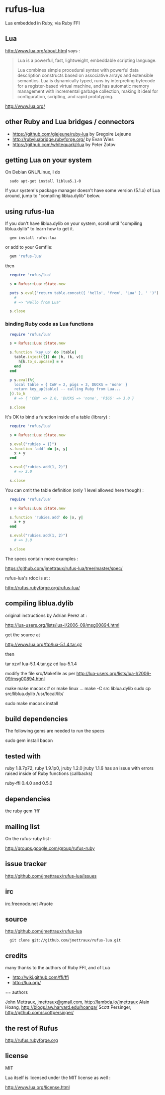 
# rufus-lua

Lua embedded in Ruby, via Ruby FFI


## Lua

http://www.lua.org/about.html says :


> Lua is a powerful, fast, lightweight, embeddable scripting language.
>
> Lua combines simple procedural syntax with powerful data description
> constructs based on associative arrays and extensible semantics. Lua is
> dynamically typed, runs by interpreting bytecode for a register-based
> virtual machine, and has automatic memory management with incremental
> garbage collection, making it ideal for configuration, scripting, and
> rapid prototyping.

http://www.lua.org/


## other Ruby and Lua bridges / connectors

* https://github.com/glejeune/ruby-lua by Gregoire Lejeune
* http://rubyluabridge.rubyforge.org/ by Evan Wies
* https://github.com/whitequark/rlua by Peter Zotov


## getting Lua on your system

On Debian GNU/Linux, I do

```
  sudo apt-get install liblua5.1-0
```

If your system's package manager doesn't have some version (5.1.x) of Lua around, jump to "compiling liblua.dylib" below.


## using rufus-lua

If you don't have liblua.dylib on your system, scroll until "compiling liblua.dylib" to learn how to get it.

```
  gem install rufus-lua
```

or add to your Gemfile:

```ruby
  gem 'rufus-lua'
```

then

```ruby
  require 'rufus/lua'

  s = Rufus::Lua::State.new

  puts s.eval("return table.concat({ 'hello', 'from', 'Lua' }, ' ')")
    #
    # => "Hello from Lua"

  s.close
```


### binding Ruby code as Lua functions

```ruby
  require 'rufus/lua'

  s = Rufus::Lua::State.new

  s.function 'key_up' do |table|
    table.inject({}) do |h, (k, v)|
      h[k.to_s.upcase] = v
    end
  end

  p s.eval(%{
    local table = { CoW = 2, pigs = 3, DUCKS = 'none' }
    return key_up(table) -- calling Ruby from Lua...
  }).to_h
    # => { 'COW' => 2.0, 'DUCKS => 'none', 'PIGS' => 3.0 }

  s.close
```


It's OK to bind a function inside of a table (library) :

```ruby
  require 'rufus/lua'

  s = Rufus::Lua::State.new

  s.eval("rubies = {}")
  s.function 'add' do |x, y|
    x + y
  end

  s.eval("rubies.add(1, 2)")
    # => 3.0

  s.close
```


You can omit the table definition (only 1 level allowed here though) :

```ruby
  require 'rufus/lua'

  s = Rufus::Lua::State.new

  s.function 'rubies.add' do |x, y|
    x + y
  end

  s.eval("rubies.add(1, 2)")
    # => 3.0

  s.close
```


The specs contain more examples :

https://github.com/jmettraux/rufus-lua/tree/master/spec/

rufus-lua's rdoc is at :

http://rufus.rubyforge.org/rufus-lua/


## compiling liblua.dylib

original instructions by Adrian Perez at :

http://lua-users.org/lists/lua-l/2006-09/msg00894.html

get the source at

http://www.lua.org/ftp/lua-5.1.4.tar.gz

then

  tar xzvf lua-5.1.4.tar.gz
  cd lua-5.1.4

modify the file src/Makefile as per http://lua-users.org/lists/lua-l/2006-09/msg00894.html

  make
  make macosx # or make linux ...
  make -C src liblua.dylib
  sudo cp src/liblua.dylib /usr/local/lib/

  sudo make macosx install


## build dependencies

The following gems are needed to run the specs

  sudo gem install bacon


## tested with

ruby 1.8.7p72, ruby 1.9.1p0, jruby 1.2.0
jruby 1.1.6 has an issue with errors raised inside of Ruby functions (callbacks)

ruby-ffi 0.4.0 and 0.5.0


## dependencies

the ruby gem 'ffi'


## mailing list

On the rufus-ruby list :

http://groups.google.com/group/rufus-ruby


## issue tracker

http://github.com/jmettraux/rufus-lua/issues


## irc

irc.freenode.net #ruote


## source

http://github.com/jmettraux/rufus-lua

```
  git clone git://github.com/jmettraux/rufus-lua.git
```


## credits

many thanks to the authors of Ruby FFI, and of Lua

* http://wiki.github.com/ffi/ffi
* http://lua.org/


== authors

John Mettraux, jmettraux@gmail.com, http://lambda.io/jmettraux
Alain Hoang, http://blogs.law.harvard.edu/hoanga/
Scott Persinger, http://github.com/scottpersinger/


## the rest of Rufus

http://rufus.rubyforge.org


## license

MIT

Lua itself is licensed under the MIT license as well :

http://www.lua.org/license.html

